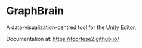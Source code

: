 # GraphBrain
A data-visualization-centred tool for the Unity Editor.

Documentation at: https://fcortese2.github.io/
